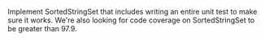 Implement SortedStringSet that includes writing an entire unit test to make sure it works.
We're also looking for code coverage on SortedStringSet to be greater than 97.9.
